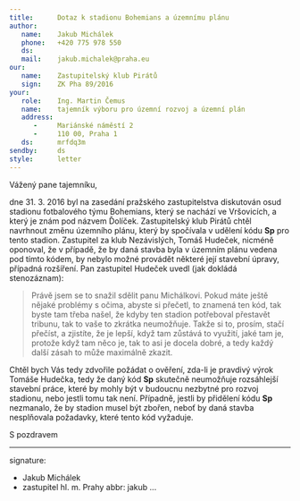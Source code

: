 ```yaml
---
title:      Dotaz k stadionu Bohemians a územnímu plánu
author:
   name:    Jakub Michálek
   phone:   +420 775 978 550
   ds:      
   mail:    jakub.michalek@praha.eu
our:
   name:    Zastupitelský klub Pirátů
   sign:    ZK Pha 89/2016
your:
   role:    Ing. Martin Čemus
   name:    tajemník výboru pro územní rozvoj a územní plán
   address:
      -     Mariánské náměstí 2
      -     110 00, Praha 1
   ds:      mrfdq3m
sendby:     ds
style:      letter
---
```


Vážený pane tajemníku,

dne 31. 3. 2016 byl na zasedání pražského zastupitelstva diskutován osud stadionu fotbalového týmu Bohemians, který se nachází ve Vršovicích, a který je znám pod názvem Ďolíček. Zastupitelský klub Pirátů chtěl navrhnout změnu územního plánu, který by spočívala v udělení kódu **Sp** pro tento stadion. Zastupitel za klub Nezávislých, Tomáš Hudeček, nicméně oponoval, že v případě, že by daná stavba byla v územním plánu vedena pod tímto kódem, by nebylo možné provádět některé její stavební úpravy, případná rozšíření. Pan zastupitel Hudeček uvedl (jak dokládá stenozáznam):

> Právě jsem se to snažil sdělit panu Michálkovi. Pokud máte ještě nějaké problémy s očima, abyste si přečetl, to znamená ten kód, tak byste tam třeba našel, že kdyby ten stadion potřeboval přestavět tribunu, tak to vaše to zkrátka neumožňuje. Takže si to, prosím, stačí přečíst, a zjistíte, že je lepší, když tam zůstává to využití, jaké tam je, protože když tam něco je, tak to asi je docela dobré, a tedy každý další zásah to může maximálně zkazit.

Chtěl bych Vás tedy zdvořile požádat o ověření, zda-li je pravdivý výrok Tomáše Hudečka, tedy že daný kód **Sp** skutečně neumožňuje rozsáhlejší stavební práce, které by mohly být v budoucnu nezbytné pro rozvoj stadionu, nebo jestli tomu tak není. Případně, jestli by přidělení kódu **Sp** nezmanalo, že by stadion musel být zbořen, neboť by daná stavba nesplňovala požadavky, které tento kód vyžaduje.

S pozdravem

---
signature: 
  - Jakub Michálek
  - zastupitel hl. m. Prahy
abbr:       jakub
...
